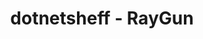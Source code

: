 ---
layout: event
title: dotnetsheff - RayGun
description: A talk presented at dotnetsheff on how to monitor errors with RayGun
img: main.jpg
talk-title: Error Monitoring with Raygun
talk-description:
youtube-video-id: aZKJLqx7LCc
links:
  - https://www.meetup.com/dotnetsheff/events/245135202/
  - https://dotnetsheff.co.uk/
---